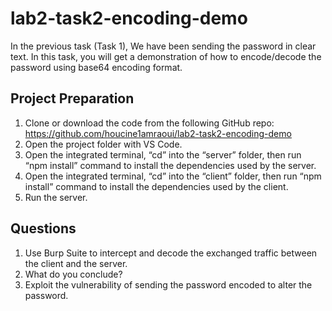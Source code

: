 # lab2-task2-encoding-demo

In the previous task (Task 1), We have been sending the password in clear text. In this task, you will get a demonstration of how to encode/decode the password using base64 encoding format.

## Project Preparation
1.	Clone or download the code from the following GitHub repo: https://github.com/houcine1amraoui/lab2-task2-encoding-demo  
2.	Open the project folder with VS Code.
3.	Open the integrated terminal, “cd” into the “server” folder, then run “npm install” command to install the dependencies used by the server.
4.	Open the integrated terminal, “cd” into the “client” folder, then run “npm install” command to install the dependencies used by the client.
5.	Run the server.

## Questions
1.	Use Burp Suite to intercept and decode the exchanged traffic between the client and the server.
2.	What do you conclude?
3.	Exploit the vulnerability of sending the password encoded to alter the password.
